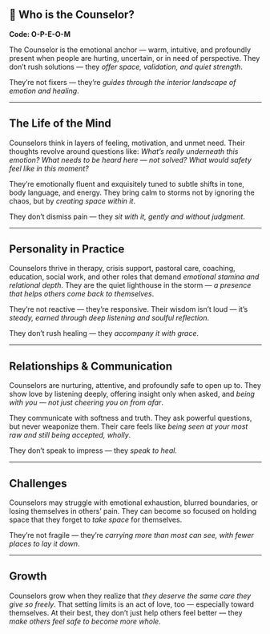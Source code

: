 ## 🪷 Who is the Counselor?  
**Code: O-P-E-O-M**

The Counselor is the emotional anchor — warm, intuitive, and profoundly present when people are hurting, uncertain, or in need of perspective. They don’t rush solutions — they *offer space, validation, and quiet strength*.

They’re not fixers — they’re *guides through the interior landscape of emotion and healing*.

---

## The Life of the Mind

Counselors think in layers of feeling, motivation, and unmet need. Their thoughts revolve around questions like: *What’s really underneath this emotion? What needs to be heard here — not solved? What would safety feel like in this moment?*

They’re emotionally fluent and exquisitely tuned to subtle shifts in tone, body language, and energy. They bring calm to storms not by ignoring the chaos, but by *creating space within it*.

They don’t dismiss pain — they *sit with it, gently and without judgment*.

---

## Personality in Practice

Counselors thrive in therapy, crisis support, pastoral care, coaching, education, social work, and other roles that demand *emotional stamina and relational depth*. They are the quiet lighthouse in the storm — *a presence that helps others come back to themselves*.

They’re not reactive — they’re responsive. Their wisdom isn’t loud — it’s *steady, earned through deep listening and soulful reflection*.

They don’t rush healing — they *accompany it with grace*.

---

## Relationships & Communication

Counselors are nurturing, attentive, and profoundly safe to open up to. They show love by listening deeply, offering insight only when asked, and *being with you — not just cheering you on from afar*.

They communicate with softness and truth. They ask powerful questions, but never weaponize them. Their care feels like *being seen at your most raw and still being accepted, wholly*.

They don’t speak to impress — they *speak to heal*.

---

## Challenges

Counselors may struggle with emotional exhaustion, blurred boundaries, or losing themselves in others’ pain. They can become so focused on holding space that they forget to *take space* for themselves.

They’re not fragile — they’re *carrying more than most can see, with fewer places to lay it down*.

---

## Growth

Counselors grow when they realize that *they deserve the same care they give so freely*. That setting limits is an act of love, too — especially toward themselves. At their best, they don’t just help others feel better — they *make others feel safe to become more whole*.
